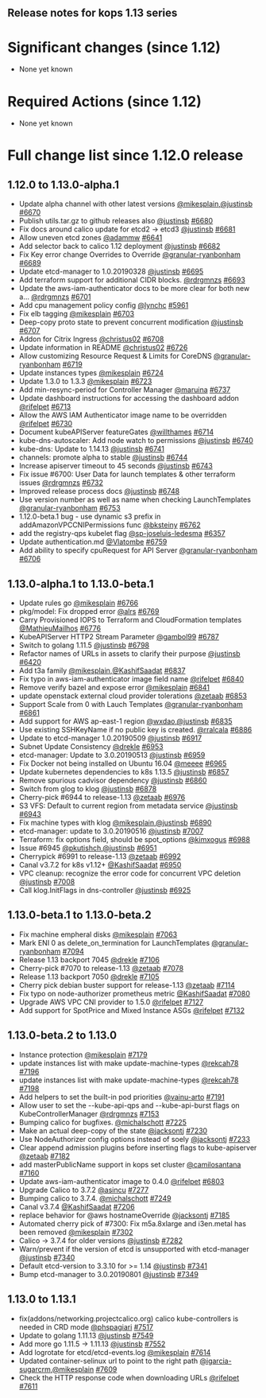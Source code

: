 ## Release notes for kops 1.13 series

# Significant changes (since 1.12)

* None yet known

# Required Actions (since 1.12)

* None yet known

# Full change list since 1.12.0 release

## 1.12.0 to 1.13.0-alpha.1

* Update alpha channel with other latest versions [@mikesplain](https://github.com/mikesplain),[@justinsb](https://github.com/justinsb) [#6670](https://github.com/kubernetes/kops/pull/6670)
* Publish utils.tar.gz to github releases also [@justinsb](https://github.com/justinsb) [#6680](https://github.com/kubernetes/kops/pull/6680)
* Fix docs around calico update for etcd2 -> etcd3 [@justinsb](https://github.com/justinsb) [#6681](https://github.com/kubernetes/kops/pull/6681)
* Allow uneven etcd zones [@adammw](https://github.com/adammw) [#6641](https://github.com/kubernetes/kops/pull/6641)
* Add selector back to calico 1.12 deployment [@justinsb](https://github.com/justinsb) [#6682](https://github.com/kubernetes/kops/pull/6682)
* Fix Key error change Overrides to Override [@granular-ryanbonham](https://github.com/granular-ryanbonham) [#6689](https://github.com/kubernetes/kops/pull/6689)
* Update etcd-manager to 1.0.20190328 [@justinsb](https://github.com/justinsb) [#6695](https://github.com/kubernetes/kops/pull/6695)
* Add terraform support for additional CIDR blocks. [@rdrgmnzs](https://github.com/rdrgmnzs) [#6693](https://github.com/kubernetes/kops/pull/6693)
* Update the aws-iam-authenticator docs to be more clear for both new a… [@rdrgmnzs](https://github.com/rdrgmnzs) [#6701](https://github.com/kubernetes/kops/pull/6701)
* Add cpu management policy config [@lynchc](https://github.com/lynchc) [#5961](https://github.com/kubernetes/kops/pull/5961)
* Fix elb tagging [@mikesplain](https://github.com/mikesplain) [#6703](https://github.com/kubernetes/kops/pull/6703)
* Deep-copy proto state to prevent concurrent modification [@justinsb](https://github.com/justinsb) [#6707](https://github.com/kubernetes/kops/pull/6707)
* Addon for Citrix Ingress [@christus02](https://github.com/christus02) [#6708](https://github.com/kubernetes/kops/pull/6708)
* Update information in README [@christus02](https://github.com/christus02) [#6726](https://github.com/kubernetes/kops/pull/6726)
* Allow customizing Resource Request & Limits for CoreDNS [@granular-ryanbonham](https://github.com/granular-ryanbonham) [#6719](https://github.com/kubernetes/kops/pull/6719)
* Update instances types [@mikesplain](https://github.com/mikesplain) [#6724](https://github.com/kubernetes/kops/pull/6724)
* Update 1.3.0 to 1.3.3 [@mikesplain](https://github.com/mikesplain) [#6723](https://github.com/kubernetes/kops/pull/6723)
* Add min-resync-period for Controller Manager [@maruina](https://github.com/maruina) [#6737](https://github.com/kubernetes/kops/pull/6737)
* Update dashboard instructions for accessing the dashboard addon [@rifelpet](https://github.com/rifelpet) [#6713](https://github.com/kubernetes/kops/pull/6713)
* Allow the AWS IAM Authenticator image name to be overridden [@rifelpet](https://github.com/rifelpet) [#6730](https://github.com/kubernetes/kops/pull/6730)
* Document kubeAPIServer featureGates [@willthames](https://github.com/willthames) [#6714](https://github.com/kubernetes/kops/pull/6714)
* kube-dns-autoscaler: Add node watch to permissions [@justinsb](https://github.com/justinsb) [#6740](https://github.com/kubernetes/kops/pull/6740)
* kube-dns: Update to 1.14.13 [@justinsb](https://github.com/justinsb) [#6741](https://github.com/kubernetes/kops/pull/6741)
* channels: promote alpha to stable [@justinsb](https://github.com/justinsb) [#6744](https://github.com/kubernetes/kops/pull/6744)
* Increase apiserver timeout to 45 seconds [@justinsb](https://github.com/justinsb) [#6743](https://github.com/kubernetes/kops/pull/6743)
* Fix issue #6700: User Data for launch templates & other terraform issues [@rdrgmnzs](https://github.com/rdrgmnzs) [#6732](https://github.com/kubernetes/kops/pull/6732)
* Improved release process docs [@justinsb](https://github.com/justinsb) [#6748](https://github.com/kubernetes/kops/pull/6748)
* Use version number as well as name when checking LaunchTemplates [@granular-ryanbonham](https://github.com/granular-ryanbonham) [#6753](https://github.com/kubernetes/kops/pull/6753)
* 1.12.0-beta.1 bug - use dynamic s3 prefix in addAmazonVPCCNIPermissions func [@bksteiny](https://github.com/bksteiny) [#6762](https://github.com/kubernetes/kops/pull/6762)
* add the registry-qps kubelet flag [@sp-joseluis-ledesma](https://github.com/sp-joseluis-ledesma) [#6357](https://github.com/kubernetes/kops/pull/6357)
* Update authentication.md [@Vlatombe](https://github.com/Vlatombe) [#6759](https://github.com/kubernetes/kops/pull/6759)
* Add ability to specify cpuRequest for API Server [@granular-ryanbonham](https://github.com/granular-ryanbonham) [#6706](https://github.com/kubernetes/kops/pull/6706)

## 1.13.0-alpha.1 to 1.13.0-beta.1

* Update rules go [@mikesplain](https://github.com/mikesplain) [#6766](https://github.com/kubernetes/kops/pull/6766)
* pkg/model: Fix dropped error [@alrs](https://github.com/alrs) [#6769](https://github.com/kubernetes/kops/pull/6769)
* Carry Provisioned IOPS to Terraform and CloudFormation templates [@MathieuMailhos](https://github.com/MathieuMailhos) [#6776](https://github.com/kubernetes/kops/pull/6776)
* KubeAPIServer HTTP2 Stream Parameter [@gambol99](https://github.com/gambol99) [#6787](https://github.com/kubernetes/kops/pull/6787)
* Switch to golang 1.11.5 [@justinsb](https://github.com/justinsb) [#6798](https://github.com/kubernetes/kops/pull/6798)
* Refactor names of URLs in assets to clarify their purpose [@justinsb](https://github.com/justinsb) [#6420](https://github.com/kubernetes/kops/pull/6420)
* Add t3a family [@mikesplain](https://github.com/mikesplain),[@KashifSaadat](https://github.com/KashifSaadat) [#6837](https://github.com/kubernetes/kops/pull/6837)
* Fix typo in aws-iam-authenticator image field name [@rifelpet](https://github.com/rifelpet) [#6840](https://github.com/kubernetes/kops/pull/6840)
* Remove verify bazel and expose error [@mikesplain](https://github.com/mikesplain) [#6841](https://github.com/kubernetes/kops/pull/6841)
* update openstack external cloud provider tolerations [@zetaab](https://github.com/zetaab) [#6853](https://github.com/kubernetes/kops/pull/6853)
* Support Scale from 0 with Lauch Templates [@granular-ryanbonham](https://github.com/granular-ryanbonham) [#6861](https://github.com/kubernetes/kops/pull/6861)
* Add support for AWS ap-east-1 region [@wxdao](https://github.com/wxdao),[@justinsb](https://github.com/justinsb) [#6835](https://github.com/kubernetes/kops/pull/6835)
* Use existing SSHKeyName if no public key is created. [@rralcala](https://github.com/rralcala) [#6886](https://github.com/kubernetes/kops/pull/6886)
* Update to etcd-manager 1.0.20190509 [@justinsb](https://github.com/justinsb) [#6917](https://github.com/kubernetes/kops/pull/6917)
* Subnet Update Consistency [@drekle](https://github.com/drekle) [#6953](https://github.com/kubernetes/kops/pull/6953)
* etcd-manager: Update to 3.0.20190513 [@justinsb](https://github.com/justinsb) [#6959](https://github.com/kubernetes/kops/pull/6959)
* Fix Docker not being installed on Ubuntu 16.04 [@meeee](https://github.com/meeee) [#6965](https://github.com/kubernetes/kops/pull/6965)
* Update kubernetes dependencies to k8s 1.13.5 [@justinsb](https://github.com/justinsb) [#6857](https://github.com/kubernetes/kops/pull/6857)
* Remove spurious cadvisor dependency [@justinsb](https://github.com/justinsb) [#6860](https://github.com/kubernetes/kops/pull/6860)
* Switch from glog to klog [@justinsb](https://github.com/justinsb) [#6878](https://github.com/kubernetes/kops/pull/6878)
* Cherry-pick #6944 to release-1.13 [@zetaab](https://github.com/zetaab) [#6976](https://github.com/kubernetes/kops/pull/6976)
* S3 VFS: Default to current region from metadata service [@justinsb](https://github.com/justinsb) [#6943](https://github.com/kubernetes/kops/pull/6943)
* Fix machine types with klog [@mikesplain](https://github.com/mikesplain),[@justinsb](https://github.com/justinsb) [#6890](https://github.com/kubernetes/kops/pull/6890)
* etcd-manager: update to 3.0.20190516 [@justinsb](https://github.com/justinsb) [#7007](https://github.com/kubernetes/kops/pull/7007)
* Terraform: fix options field, should be spot_options [@kimxogus](https://github.com/kimxogus) [#6988](https://github.com/kubernetes/kops/pull/6988)
* Issue #6945 [@pkutishch](https://github.com/pkutishch),[@justinsb](https://github.com/justinsb) [#6951](https://github.com/kubernetes/kops/pull/6951)
* Cherrypick #6991 to release-1.13 [@zetaab](https://github.com/zetaab) [#6992](https://github.com/kubernetes/kops/pull/6992)
* Canal v3.7.2 for k8s v1.12+ [@KashifSaadat](https://github.com/KashifSaadat) [#6950](https://github.com/kubernetes/kops/pull/6950)
* VPC cleanup: recognize the error code for concurrent VPC deletion [@justinsb](https://github.com/justinsb) [#7008](https://github.com/kubernetes/kops/pull/7008)
* Call klog.InitFlags in dns-controller [@justinsb](https://github.com/justinsb) [#6925](https://github.com/kubernetes/kops/pull/6925)

## 1.13.0-beta.1 to 1.13.0-beta.2

* Fix machine empheral disks [@mikesplain](https://github.com/mikesplain) [#7063](https://github.com/kubernetes/kops/pull/7063)
* Mark ENI 0 as delete_on_termination for LaunchTemplates [@granular-ryanbonham](https://github.com/granular-ryanbonham) [#7094](https://github.com/kubernetes/kops/pull/7094)
* Release 1.13 backport 7045 [@drekle](https://github.com/drekle) [#7106](https://github.com/kubernetes/kops/pull/7106)
* Cherry-pick #7070 to release-1.13 [@zetaab](https://github.com/zetaab) [#7078](https://github.com/kubernetes/kops/pull/7078)
* Release 1.13 backport 7050 [@drekle](https://github.com/drekle) [#7105](https://github.com/kubernetes/kops/pull/7105)
* Cherry pick debian buster support for release-1.13 [@zetaab](https://github.com/zetaab) [#7114](https://github.com/kubernetes/kops/pull/7114)
* Fix typo on node-authorizer prometheus metric [@KashifSaadat](https://github.com/KashifSaadat) [#7080](https://github.com/kubernetes/kops/pull/7080)
* Upgrade AWS VPC CNI provider to 1.5.0 [@rifelpet](https://github.com/rifelpet) [#7127](https://github.com/kubernetes/kops/pull/7127)
* Add support for SpotPrice and Mixed Instance ASGs [@rifelpet](https://github.com/rifelpet) [#7132](https://github.com/kubernetes/kops/pull/7132)

## 1.13.0-beta.2 to 1.13.0

* Instance protection [@mikesplain](https://github.com/mikesplain) [#7179](https://github.com/kubernetes/kops/pull/7179)
* update instances list with make update-machine-types [@rekcah78](https://github.com/rekcah78) [#7196](https://github.com/kubernetes/kops/pull/7196)
* update instances list with make update-machine-types [@rekcah78](https://github.com/rekcah78) [#7198](https://github.com/kubernetes/kops/pull/7198)
* Add helpers to set the built-in pod priorities [@vainu-arto](https://github.com/vainu-arto) [#7191](https://github.com/kubernetes/kops/pull/7191)
* Allow user to set the --kube-api-qps and --kube-api-burst flags on KubeControllerManager [@rdrgmnzs](https://github.com/rdrgmnzs) [#7153](https://github.com/kubernetes/kops/pull/7153)
* Bumping calico for bugfixes. [@michalschott](https://github.com/michalschott) [#7225](https://github.com/kubernetes/kops/pull/7225)
* Make an actual deep-copy of the state [@jacksontj](https://github.com/jacksontj) [#7230](https://github.com/kubernetes/kops/pull/7230)
* Use NodeAuthorizer config options instead of soely [@jacksontj](https://github.com/jacksontj) [#7233](https://github.com/kubernetes/kops/pull/7233)
* Clear append admission plugins before inserting flags to kube-apiserver [@zetaab](https://github.com/zetaab) [#7182](https://github.com/kubernetes/kops/pull/7182)
* add masterPublicName support in kops set cluster [@camilosantana](https://github.com/camilosantana) [#7160](https://github.com/kubernetes/kops/pull/7160)
* Update aws-iam-authenticator image to 0.4.0 [@rifelpet](https://github.com/rifelpet) [#6803](https://github.com/kubernetes/kops/pull/6803)
* Upgrade Calico to 3.7.2 [@asincu](https://github.com/asincu) [#7277](https://github.com/kubernetes/kops/pull/7277)
* Bumping calico to 3.7.4. [@michalschott](https://github.com/michalschott) [#7249](https://github.com/kubernetes/kops/pull/7249)
* Canal v3.7.4 [@KashifSaadat](https://github.com/KashifSaadat) [#7206](https://github.com/kubernetes/kops/pull/7206)
* replace behavior for @aws hostnameOverride [@jacksontj](https://github.com/jacksontj) [#7185](https://github.com/kubernetes/kops/pull/7185)
* Automated cherry pick of #7300: Fix m5a.8xlarge and i3en.metal has been removed [@mikesplain](https://github.com/mikesplain) [#7302](https://github.com/kubernetes/kops/pull/7302)
* Calico -> 3.7.4 for older versions [@justinsb](https://github.com/justinsb) [#7282](https://github.com/kubernetes/kops/pull/7282)
* Warn/prevent if the version of etcd is unsupported with etcd-manager [@justinsb](https://github.com/justinsb) [#7340](https://github.com/kubernetes/kops/pull/7340)
* Default etcd-version to 3.3.10 for >= 1.14 [@justinsb](https://github.com/justinsb) [#7341](https://github.com/kubernetes/kops/pull/7341)
* Bump etcd-manager to 3.0.20190801 [@justinsb](https://github.com/justinsb) [#7349](https://github.com/kubernetes/kops/pull/7349)

## 1.13.0 to 1.13.1

* fix(addons/networking.projectcalico.org) calico kube-controllers is needed in CRD mode [@phspagiari](https://github.com/phspagiari) [#7517](https://github.com/kubernetes/kops/pull/7517)
* Update to golang 1.11.13 [@justinsb](https://github.com/justinsb) [#7549](https://github.com/kubernetes/kops/pull/7549)
* Add more go 1.11.5 -> 1.11.13 [@justinsb](https://github.com/justinsb) [#7552](https://github.com/kubernetes/kops/pull/7552)
* Add logrotate for etcd/etcd-events.log [@mikesplain](https://github.com/mikesplain) [#7614](https://github.com/kubernetes/kops/pull/7614)
* Updated container-selinux url to point to the right path [@igarcia-sugarcrm](https://github.com/igarcia-sugarcrm),[@mikesplain](https://github.com/mikesplain) [#7609](https://github.com/kubernetes/kops/pull/7609)
* Check the HTTP response code when downloading URLs [@rifelpet](https://github.com/rifelpet) [#7611](https://github.com/kubernetes/kops/pull/7611)
